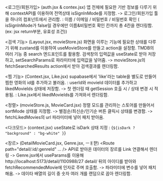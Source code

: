 <로그인/회원가입> (auth.jsx & contex.jsx)
앱 전체에 필요한 기반 정보를 다루기 위해 contextAPI를 이용하여 전역상태 isSignInMode를 지정함.
-> 로그인/회원가입 툴을 하나의 컴포넌트에서 관리함.
: 이름 / 이메일 / 비밀번호 / 비밀번호 확인
( isSignInMode가 false일 경우에만 이름&비밀번호 확인 칸까지 총 4칸을 렌더링함.
(ex: jsx return부분, 유효성 조건))


<검색 기능> (Layout.jsx, movieStore.js)
화면을 이루는 기능에 필요한 상태를 다루기 위해 zustand를 이용하여 useMovieStore를 만들고 action을 설정함.
TMDB의 여러 기능 중 search 엔드포인트를 활용함.
검색창의 입력값을 useState로 받아 저장하고, 
setSearchParams로 파라미터에 입력값을 넣어줌.
-> movieStore.js의 fetchSearchedResults action에서 받아 검색결과를 렌더링함. 


<찜 기능> (Context.jsx, Like.jsx)
supabase에서 'like'라는 table을 별도로 만들어 찜한 영화의 id를 추가하고 불러옴. 
: userId와 movieId 데이터를 추가하고 likedMovieIds 상태에 저장함.
-> 첫 렌더링 때 getSession 호출 시 / 상태 변경 시 적용됨.
: Like.jsx에서 likedMovieIds를 가져와서 렌더링함. 


<정렬> (movieStore.js, MovieCard.jsx)
정렬 모드를 관리하는 스토어를 만들어서 sortMode 상태를 지정함.
-> 별점순/최신순/인기순 버튼 클릭시 상태를 변경함. 
-> fetchLikedMovies의 url 파라미터에 넣어 패치 받아옴.


<다크모드> (context.jsx)
useState로 isDark 상태 지정
: {`${isDark ? "background" : "bg-white" }`}


<장르> (DetailMovieCard.jsx, Genre.jsx, ㅡㅐ퍋)
<Route path="detail/:id/:genreId" ... />
API로 받아온 데이터의 장르를 Link 연결해서 렌더링
-> Genre.jsx에서 useParams를 이용해 
http://localhost:5173/detail/1100988/27
detail/ 뒤의 아이디를 받아와 fetchRecommendedMovie에 인자로 주며 호출함. 
-> 파라미터에 변수를 넣어 패치해옴.
-> 데이타 배열의 길이 중 숫자 여러 개를 랜덤으로 꼽아 렌더링함.